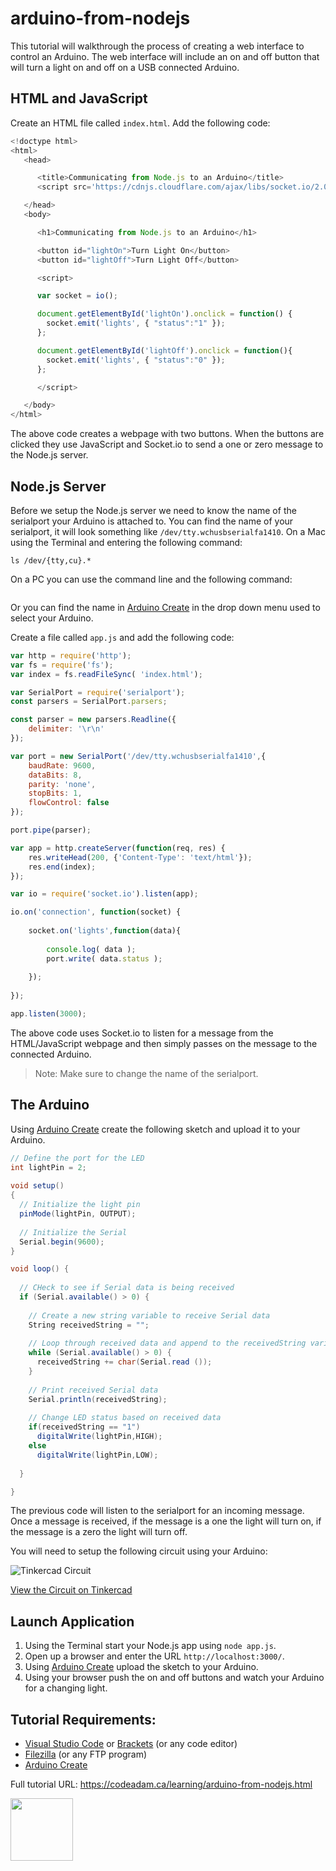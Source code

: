 # arduino-from-nodejs

This tutorial will walkthrough the process of creating a web interface to control an Arduino. The web interface will include an on and off button that will turn a light on and off on a USB connected Arduino. 

## HTML and JavaScript

Create an HTML file called `index.html`. Add the following code:

```javascript
<!doctype html>
<html>
   <head>

      <title>Communicating from Node.js to an Arduino</title>
      <script src='https://cdnjs.cloudflare.com/ajax/libs/socket.io/2.0.4/socket.io.js'></script>

   </head>
   <body>

      <h1>Communicating from Node.js to an Arduino</h1>

      <button id="lightOn">Turn Light On</button>
      <button id="lightOff">Turn Light Off</button>

      <script>

      var socket = io();

      document.getElementById('lightOn').onclick = function() {
        socket.emit('lights', { "status":"1" });
      };

      document.getElementById('lightOff').onclick = function(){               
        socket.emit('lights', { "status":"0" });
      };

      </script>

   </body>
</html>
```

The above code creates a webpage with two buttons. When the buttons are clicked they use JavaScript and Socket.io to send a one or zero message to the Node.js server.

## Node.js Server

Before we setup the Node.js server we need to know the name of the serialport your Arduino is attached to. You can find the name of your serialport, it will look something like `/dev/tty.wchusbserialfa1410`. On a Mac using the Terminal and entering the following command:

```
ls /dev/{tty,cu}.*
```

On a PC you can use the command line and the following command:

```

```

Or you can find the name in [Arduino Create](https://create.arduino.cc/editor) in the drop down menu used to select your Arduino.

Create a file called `app.js` and add the following code:

```javascript
var http = require('http');
var fs = require('fs');
var index = fs.readFileSync( 'index.html');

var SerialPort = require('serialport');
const parsers = SerialPort.parsers;

const parser = new parsers.Readline({
    delimiter: '\r\n'
});

var port = new SerialPort('/dev/tty.wchusbserialfa1410',{ 
    baudRate: 9600,
    dataBits: 8,
    parity: 'none',
    stopBits: 1,
    flowControl: false
});

port.pipe(parser);

var app = http.createServer(function(req, res) {
    res.writeHead(200, {'Content-Type': 'text/html'});
    res.end(index);
});

var io = require('socket.io').listen(app);

io.on('connection', function(socket) {
    
    socket.on('lights',function(data){
        
        console.log( data );
        port.write( data.status );
    
    });
    
});

app.listen(3000);
```

The above code uses Socket.io to listen for a message from the HTML/JavaScript webpage and then simply passes on the message to the connected Arduino. 

> Note: Make sure to change the name of the serialport.

## The Arduino

Using [Arduino Create](https://create.arduino.cc/editor) create the following sketch and upload it to your Arduino. 

```csharp
// Define the port for the LED
int lightPin = 2;
 
void setup() 
{ 
  // Initialize the light pin
  pinMode(lightPin, OUTPUT);
  
  // Initialize the Serial
  Serial.begin(9600);
}

void loop() {
  
  // CHeck to see if Serial data is being received
  if (Serial.available() > 0) {
    
    // Create a new string variable to receive Serial data
    String receivedString = "";
    
    // Loop through received data and append to the receivedString variable
    while (Serial.available() > 0) {
      receivedString += char(Serial.read ());
    }
    
    // Print received Serial data
    Serial.println(receivedString);
    
    // Change LED status based on received data
    if(receivedString == "1")
      digitalWrite(lightPin,HIGH);  
    else
      digitalWrite(lightPin,LOW);
    
  }

}
```

The previous code will listen to the serialport for an incoming message. Once a message is received, if the message is a one the light will turn on, if the message is a zero the light will turn off. 

You will need to setup the following circuit using your Arduino:

![Tinkercad Circuit](https://raw.githubusercontent.com/codeadamca/arduino-from-nodejs/master/tinkercad-from-nodejs.png)

[View the Circuit on Tinkercad](https://www.tinkercad.com/things/h0C03Xahv9R)

## Launch Application

1. Using the Terminal start your Node.js app using `node app.js`.
2. Open up a browser and enter the URL `http://localhost:3000/`.
3. Using [Arduino Create](https://create.arduino.cc/editor) upload the sketch to your Arduino.
4. Using your browser push the on and off buttons and watch your Arduino for a changing light. 

## Tutorial Requirements:

* [Visual Studio Code](https://code.visualstudio.com/) or [Brackets](http://brackets.io/) (or any code editor)
* [Filezilla](https://filezilla-project.org/) (or any FTP program)
* [Arduino Create](https://create.arduino.cc/editor) 

Full tutorial URL: https://codeadam.ca/learning/arduino-from-nodejs.html

<a href="https://codeadam.ca">
<img src="https://codeadam.ca/images/code-block.png" width="100">
</a>


